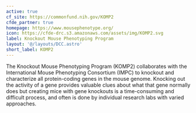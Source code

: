 ```yaml
---
active: true
cf_site: https://commonfund.nih.gov/KOMP2
cfde_partner: true
homepage: https://www.mousephenotype.org/
icon: https://cfde-drc.s3.amazonaws.com/assets/img/KOMP2.svg
label: Knockout Mouse Phenotyping Program
layout: '@/layouts/DCC.astro'
short_label: KOMP2
---
```

The Knockout Mouse Phenotyping Program (KOMP2) collaborates with the International Mouse Phenotyping Consortium (IMPC) to knockout and characterize all protein-coding genes in the mouse genome. Knocking out the activity of a gene provides valuable clues about what that gene normally does but creating mice with gene knockouts is a time-consuming and difficult process, and often is done by individual research labs with varied approaches.